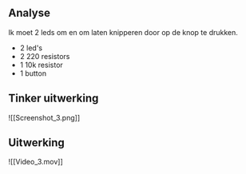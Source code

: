 ## Analyse
Ik moet 2 leds om en om laten knipperen door op de knop te drukken.
- 2 led's
- 2 220 resistors
- 1 10k resistor
- 1 button
## Tinker uitwerking
![[Screenshot_3.png]]

## Uitwerking
![[Video_3.mov]]